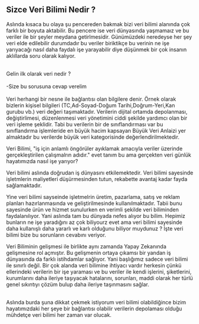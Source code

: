 ## Sizce Veri Bilimi Nedir ?

Aslında kısaca bu olaya şu pencereden bakmak bizi veri bilimi alanında çok farklı bir boyuta aktabilir. Bu pencere ise veri dünyasında yaşmamaız ve bu veriler ile bir şeyler meydana getirlmesidir. Günümüzdeki neredeyse her şey veri elde edilebilir durumdadır bu veriler biriktikçe bu verinin ne işe yarıyacağı nasıl daha faydalı işe yarayabilir diye düşünmek bir çok insanın  aklıllarda soru olarak kalıyor.

<br/>
Gelin ilk olarak veri nedir ?  <br/>
<br/>
-Size bu sorusuna cevap verelim<br/>
<br/>
Veri herhangi bir nesne ile bağlantısı olan bilgilere denir. Örnek olarak bizlerin kişisel bilgileri (TC,Ad-Soyad-Doğum Tarihi,Doğrum-Yeri,Kan gurubu vb.) veri değeri taşımaktadır. Verilerin dijital ortamda depolanması, değiştirlimesi, düzenlenmesi veri yönetimini ciddi şekilde yardımcı olan bir veri işleme şeklidir. Tabi bu verilerin bir de sınıflandırması var bu sınıflandırma işlemleride en büyük hacim kapsayan <storng>Büyük Veri Anlaizi<storng/> yer almaktadır bu verilerde büyük veri kategorisinde değerlendirilmektedir.

<br/>

Veri Bilimi, "iş için anlamlı öngörüler ayıklamak amacıyla veriler üzerinde gerçekleştirilen çalışmalrın adıdır." evet tanım bu ama gerçekten veri günlük hayatımızda nasıl işe yarıyor?  <br/>

Veri bilimi aslında doğrudan iş dünyasını etkilemektedir. Veri bilimi sayesinde  işletmlerin maliyetleri düşürmesinden tutun, rekabette avantaj kadar fayda  sağlamaktadır. <br/>

Yine veri bilimi sayseinde işletmelrin üretim, pazarlama, satış ve reklam planları hazırlanmasında ve geliştirilmesinde kullanılmaktadır.
Tabii bunu sayesinde ürün ve hizmet sunulurken en verimli şekilde veri biliminden faydalanılıyor. Yani aslında tam bu dünyada nefes alıyor bu bilim. Hepimiz bunların ne işe yaradığını az çok biliyourz evet ama veri bilimi sayesinde daha kullanışlı daha yararlı ve karlı olduğunu biliyor muydunuz ? İşte veri bilimi bize bu sorunların cevabını veriyor.
<br/>

Veri Biliminin gelişmesi ile birlikte aynı zamanda Yapay Zekanında gelişmesine rol açmıştır. Bu gelişmenin ortaya çıkamsı bir yandan iş dünyasında da farklı istihdamlar sağlıyor. Yani başlığımız sadece veri bilimi ile sınırlı değil. Bir çok alanda veri bilimine ihtiyacı vardır herkesin çünkü ellerindeki verilerin bir işe yaraması ve bu veriler ile kendi işlerini, şiketlerini, kurumlarını daha ileriye taşıyacak hatalarını, sorunları, maddi olarak her türlü genel sıkıntıyı çözüm bulup daha ileriye taşınmasını sağlar.

<br/>
 Aslında burda şuna dikkat çekmek istiyorum veri bilimi olabildiğince bizim hayatımızdaki her şeye bir bağlantısı olabilir verilerin depolaması olduğu mühdetçe veri bilimi her zaman var olucak. 
